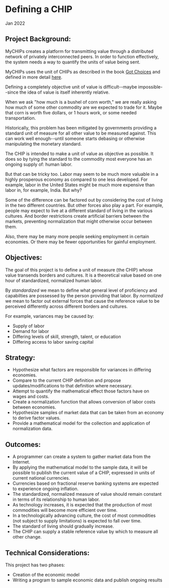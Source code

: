 # Defining a CHIP
Jan 2022

## Project Background:
MyCHIPs creates a platform for transmitting value through a distributed network
of privately interconnected peers.
In order to function effectively, the system needs a way to quantify the
units of value being sent.

MyCHIPs uses the unit of CHIPs as described in the book
[Got Choices](http://gotchoices.org/book/chips.html) and defined in more detail
[here](http://gotchoices.org/mychips/definition.html).

Defining a completely objective unit of value is difficult--maybe impossible--since 
the idea of value is itself inherently relative.

When we ask "how much is a bushel of corn worth," we are really asking how much of
some other commodity are we expected to trade for it.
Maybe that corn is worth five dollars, or 1 hours work, or some needed transportation.

Historically, this problem has been mitigated by governments providing a standard unit of
measure for all other value to be measured against.
This can work well enough--until someone starts debasing or otherwise manipulating the monetary standard.

The CHIP is intended to make a unit of value as objective as possible.
It does so by tying the standard to the commodity most everyone has an ongoing supply of: human labor.

But that can be tricky too.
Labor may seem to be much more valuable in a highly prosperous economy as compared to one less developed.
For example, labor in the United States might be much more expensive than labor in, for example, India.
But why?

Some of the difference can be factored out by considering the cost of living in the two
different countries.
But other forces also play a part.
For example, people may expect to live at a different standard of living in the various cultures.
And border restrictions create artificial barriers between the markets, preventing normalization that might otherwise occur between them.

Also, there may be many more people seeking employment in certain economies.
Or there may be fewer opportunities for gainful employment.

## Objectives:
The goal of this project is to define a unit of measure (the CHIP) whose value transends borders
and cultures.
It is a theoretical value based on one hour of standardized, normalized human labor.

By *standardized* we mean to define what general level of proficiency and capabilties are possessed by the person providing that labor.
By *normalized* we mean to factor out external forces that cause the reference
value to be perceived differently across different borders and cultures.

For example, variances may be caused by:
- Supply of labor
- Demand for labor
- Differing levels of skill, strength, talent, or education
- Differing access to labor saving capital

## Strategy:
- Hypothesize what factors are responsible for variances in differing economies.
- Compare to the current CHIP definition and propose updates/modifications to that definition where necessary.
- Attempt to quantify the mathematical effect those factors have on wages and costs.
- Create a normalization function that allows conversion of labor costs between economies.
- Hypothesize samples of market data that can be taken from an economy to derive factor values.
- Provide a mathematical model for the collection and application of normalization data.

## Outcomes:
- A programmer can create a system to gather market data from the Internet.
- By applying the mathematical model to the sample data, it will be possible to
  publish the current value of a CHIP, expressed in units of current national currencies.
- Currencies based on fractional reserve banking systems are expected to experience
  ongoing inflation.
- The standardized, normalized measure of value should remain constant in terms of its relationship to human labor.
- As technology increases, it is expected that the production of most commodities will become more efficient over time.
- In a technologically advancing culture, the cost of most commodities (not subject to supply limitations) is expected to fall over time.
- The standard of living should gradually increase.
- The CHIP can supply a stable reference value by which to measure all other change.

## Technical Considerations:
This project has two phases:
- Creation of the economic model
- Writing a program to sample economic data and publish ongoing results
